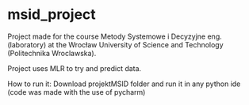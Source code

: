 # msid_project
Project made for the course Metody Systemowe i Decyzyjne eng. (laboratory) at the Wrocław University of Science and Technology (Politechnika Wroclawska).

Project uses MLR to try and predict data.

How to run it:
Download projektMSID folder and run it in any python ide (code was made with the use of pycharm)

